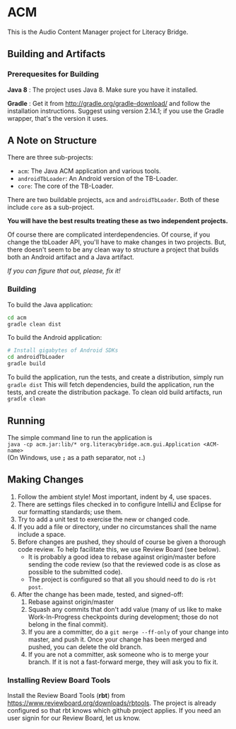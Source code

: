 # ACM

This is the Audio Content Manager project for Literacy Bridge.

## Building and Artifacts
### Prerequesites for Building
**Java 8**
: The project uses Java 8. Make sure you have it installed.

**Gradle**
: Get it from http://gradle.org/gradle-download/ and follow the installation instructions. 
Suggest using version 2.14.1; if you use the Gradle wrapper, that's the version it uses.
 
## A Note on Structure
There are three sub-projects:
* `acm`: The Java ACM application and various tools.
* `androidTbLoader`: An Android version of the TB-Loader.
* `core`: The core of the TB-Loader. 

There are two buildable projects, `acm` and `androidTbLoader`. Both of these
include `core` as a sub-project.

**You will have the best results treating these as two independent projects.**

Of course there are complicated interdependencies. Of course, if you change the 
tbLoader API, you'll have to make changes in two projects. But, there doesn't seem
to be any clean way to structure a project that builds both an Android artifact
and a Java artifact.

_If you can figure that out, please, fix it!_

### Building
To build the Java application:
```bash
cd acm
gradle clean dist
```

To build the Android application:
```bash
# Install gigabytes of Android SDKs
cd androidTbLoader
gradle build
```

To build the application, run the tests, and create a distribution, simply run  
   `gradle dist`
This will fetch dependencies, build the application, run the tests, and create the distribution package. To clean old build artifacts, run  
    `gradle clean`  

## Running
The simple command line to run the application is  
    `java -cp acm.jar:lib/* org.literacybridge.acm.gui.Application <ACM-name>`  
(On Windows, use **`;`** as a path separator, not **`:`**.)

## Making Changes
1. Follow the ambient style! Most important, indent by 4, use spaces.
1. There are settings files checked in to configure IntelliJ and Eclipse for our formatting standards; use them.
1. Try to add a unit test to exercise the new or changed code.
1. If you add a file or directory, under no circumstances shall the name include a space. 
1. Before changes are pushed, they should of course be given a thorough code review. To help facilitate this, we use Review Board (see below).
   * It is probably a good idea to rebase against origin/master before sending the code review (so that the reviewed code is as close as possible to the submitted code).
   * The project is configured so that all you should need to do is `rbt post`.
1. After the change has been made, tested, and signed-off:
   1. Rebase against origin/master
   1. Squash any commits that don't add value (many of us like to make Work-In-Progress checkpoints during development; those do not belong in the final commit).
   1. If you are a committer, do a `git merge --ff-only` of your change into master, and push it. Once your change has been merged and pushed, you can delete the old branch.
   1. If you are not a committer, ask someone who is to merge your branch. If it is not a fast-forward merge, they will ask you to fix it.

### Installing Review Board Tools
Install the Review Board Tools (**rbt**) from https://www.reviewboard.org/downloads/rbtools. The project is already configured so that rbt knows which github project applies. If you need an user signin for our Review Board, let us know.

